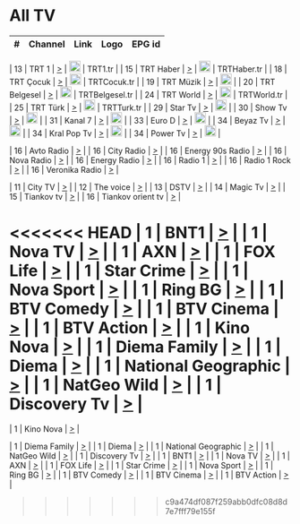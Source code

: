 <h1>All TV</h1>

| #   | Channel        | Link  | Logo | EPG id |
|:---:|:--------------:|:-----:|:----:|:------:|

| 13  | TRT 1            | [>](https://tv-trt1.medya.trt.com.tr/master.m3u8) | <img height="20" src="https://i.imgur.com/j786OLG.png"/> | TRT1.tr |
| 15  | TRT Haber        | [>](https://tv-trthaber.medya.trt.com.tr/master.m3u8) | <img height="20" src="https://i.imgur.com/OVfo8Ab.png"/> | TRTHaber.tr |
| 18  | TRT Çocuk        | [>](https://tv-trtcocuk.medya.trt.com.tr/master.m3u8) | <img height="20" src="https://i.imgur.com/QLFmD6d.png"/> | TRTCocuk.tr |
| 19  | TRT Müzik        | [>](https://tv-trtmuzik.medya.trt.com.tr/master.m3u8) | <img height="20" src="https://i.imgur.com/fIVFCEd.png"/> |
| 20  | TRT Belgesel     | [>](https://tv-trtbelgesel.medya.trt.com.tr/master.m3u8) | <img height="20" src="https://i.imgur.com/MGO87pe.png"/> | TRTBelgesel.tr |
| 24  | TRT World        | [>](https://tv-trtworld.medya.trt.com.tr/master.m3u8) | <img height="20" src="https://i.imgur.com/JEA2xpv.png"/> | TRTWorld.tr |
| 25  | TRT Türk         | [>](https://tv-trtturk.medya.trt.com.tr/master.m3u8) | <img height="20" src="https://i.imgur.com/OSTOQNw.png"/> | TRTTurk.tr |
| 29  | Star Tv   | [>](https://dogus-live.daioncdn.net/startv/startv_360p.m3u8) | <img height="20" src="https://i.imgur.com/IebUZx1.png"/> |
| 30  | Show Tv     | [>](https://ciner-live.daioncdn.net/showtv/showtv.m3u8) | <img height="20" src="https://i.imgur.com/IebUZx1.png"/> |
| 31  | Kanal 7     | [>](https://kanal7-live.daioncdn.net/kanal7/kanal7.m3u8) | <img height="20" src="https://i.imgur.com/IebUZx1.png"/> |
| 33  | Euro D    | [>](https://www.youtube.com/user/KanalD/live) | <img height="20" src="https://i.imgur.com/IebUZx1.png"/> |
| 34  | Beyaz Tv     | [>](https://beyaztv-live.daioncdn.net/beyaztv/beyaztv.m3u8) | <img height="20" src="https://i.imgur.com/IebUZx1.png"/> |
| 34  | Kral Pop Tv     | [>](https://www.youtube.com/watch?v=GuFTuKoXepw) | <img height="20" src="https://i.imgur.com/IebUZx1.png"/> |
| 34  | Power Tv     | [>](https://livetv.powerapp.com.tr/powerTV/powerhd.smil/chunklist.m3u8) | <img height="20" src="https://i.imgur.com/IebUZx1.png"/> |

| 16  | Avto Radio | [>](http://stream.metacast.eu/avtoradio.mp3.m3u) |
| 16  | City Radio | [>](http://stream.metacast.eu/city.aac.m3u) |
| 16  | Energy 90s Radio | [>](http://stream.metacast.eu/energy-90s.m3u) |
| 16  | Nova Radio | [>](http://stream.metacast.eu/nova.aac.m3u) |
| 16  | Energy Radio | [>](http://stream.metacast.eu/nrj.aac.m3u) |
| 16  | Radio 1 | [>](http://stream.metacast.eu/radio1.aac.m3u) |
| 16  | Radio 1 Rock | [>](http://stream.metacast.eu/radio1rock.aac.m3u) |
| 16  | Veronika Radio | [>](http://stream.metacast.eu/veronika.aac.m3u) |

| 11  | City TV | [>](https://tv.city.bg/play/tshls/citytv/index.m3u8) |
| 12  | The voice | [>](https://bss1.neterra.tv/thevoice/thevoice.m3u8) |
| 13  | DSTV | [>](http://46.249.95.140:8081/hls/data.m3u8) |
| 14  | Magic Tv | [>](https://bss1.neterra.tv/magictv/magictv.m3u8) |
| 15  | Tiankov tv | [>](https://streamer103.neterra.tv/tiankov-folk/live.m3u8) |
| 16  | Tiankov orient tv | [>](https://streamer103.neterra.tv/tiankov-orient/live.m3u8) |

<<<<<<< HEAD
| 1 | BNT1 | [>](https://ymkaya.xyz:33365/tv/bnt1/playlist.m3u8?wmsAuthSign=c2VydmVyX3RpbWU9Ni83LzIwMjUgNjo0NDoyOCBQTSZoYXNoX3ZhbHVlPXNibVRDZUZaT0E3N0VWYmE1WEg2Ync9PSZ2YWxpZG1pbnV0ZXM9NjA=) |
| 1 | Nova TV | [>](https://ymkaya.xyz:33365/tv/novatv/playlist.m3u8?wmsAuthSign=c2VydmVyX3RpbWU9Ni83LzIwMjUgNjo0NDozOCBQTSZoYXNoX3ZhbHVlPUN1VUZUeWh6d2NyWEE4RE9oTEt0MXc9PSZ2YWxpZG1pbnV0ZXM9NjA=) |
| 1 | AXN | [>](https://ymkaya.xyz:33365/tv/axn/playlist.m3u8?wmsAuthSign=c2VydmVyX3RpbWU9Ni83LzIwMjUgNjo0NDo0NyBQTSZoYXNoX3ZhbHVlPUhNaDYwY2pLVmYxcS82MWRBQm51Qmc9PSZ2YWxpZG1pbnV0ZXM9NjA=) |
| 1 | FOX Life | [>](https://ymkaya.xyz:33365/tv/foxlife/playlist.m3u8?wmsAuthSign=c2VydmVyX3RpbWU9Ni83LzIwMjUgNjo0NDo1NyBQTSZoYXNoX3ZhbHVlPTl0R1V5SWNQSngzU0Y2S3hpQlA4dkE9PSZ2YWxpZG1pbnV0ZXM9NjA=) |
| 1 | Star Crime | [>](https://ymkaya.xyz:33365/tv/foxcrime/playlist.m3u8?wmsAuthSign=c2VydmVyX3RpbWU9Ni83LzIwMjUgNjo0NTowNyBQTSZoYXNoX3ZhbHVlPWdCMW8rQnBBZlp0d2wwcDZ5SEtUR1E9PSZ2YWxpZG1pbnV0ZXM9NjA=) |
| 1 | Nova Sport | [>](https://ymkaya.xyz:33365/tv/novasport/playlist.m3u8?wmsAuthSign=c2VydmVyX3RpbWU9Ni83LzIwMjUgNjo0NToxNiBQTSZoYXNoX3ZhbHVlPUhaaERWVUhyc3kyYjlaMFQ2TlQxd3c9PSZ2YWxpZG1pbnV0ZXM9NjA=) |
| 1 | Ring BG | [>](https://ymkaya.xyz:33365/tv/ringbg/playlist.m3u8?wmsAuthSign=c2VydmVyX3RpbWU9Ni83LzIwMjUgNjo0NToyNiBQTSZoYXNoX3ZhbHVlPWNyOXowUXp0MmdQUE56L2JQQndIWmc9PSZ2YWxpZG1pbnV0ZXM9NjA=) |
| 1 | BTV Comedy | [>](https://ymkaya.xyz:33365/tv/btvcomedy/playlist.m3u8?wmsAuthSign=c2VydmVyX3RpbWU9Ni83LzIwMjUgNjo0NTozNiBQTSZoYXNoX3ZhbHVlPWdURWYxYVpwSTM0RFJ0MlpzOThoRnc9PSZ2YWxpZG1pbnV0ZXM9NjA=) |
| 1 | BTV Cinema | [>](https://ymkaya.xyz:33365/tv/btvcinema/playlist.m3u8?wmsAuthSign=c2VydmVyX3RpbWU9Ni83LzIwMjUgNjo0NTo0NSBQTSZoYXNoX3ZhbHVlPVM5clJUWElBRU1aZjdsNnBsK2M0cWc9PSZ2YWxpZG1pbnV0ZXM9NjA=) |
| 1 | BTV Action | [>](https://ymkaya.xyz:33365/tv/btvaction/playlist.m3u8?wmsAuthSign=c2VydmVyX3RpbWU9Ni83LzIwMjUgNjo0NTo1NSBQTSZoYXNoX3ZhbHVlPWRCWkFYS1UxT1F6ZEVJT1pobEJ3c0E9PSZ2YWxpZG1pbnV0ZXM9NjA=) |
| 1 | Kino Nova | [>](https://ymkaya.xyz:33365/tv/kinonova/playlist.m3u8?wmsAuthSign=c2VydmVyX3RpbWU9Ni83LzIwMjUgNjo0NjowNCBQTSZoYXNoX3ZhbHVlPVAwTFR5UUFpRzZxOUNQM0l1S0dqR2c9PSZ2YWxpZG1pbnV0ZXM9NjA=) |
| 1 | Diema Family | [>](https://ymkaya.xyz:33365/tv/diemafamily/playlist.m3u8?wmsAuthSign=c2VydmVyX3RpbWU9Ni83LzIwMjUgNjo0NjoxNCBQTSZoYXNoX3ZhbHVlPW9Cc1Z5dmdMQ1BzMWJGdm1jMW8yNWc9PSZ2YWxpZG1pbnV0ZXM9NjA=) |
| 1 | Diema | [>](https://ymkaya.xyz:33365/tv/diema/playlist.m3u8?wmsAuthSign=c2VydmVyX3RpbWU9Ni83LzIwMjUgNjo0NjoyMyBQTSZoYXNoX3ZhbHVlPWRiRS9ROXBGWExjYy8wdEk0b3hpdVE9PSZ2YWxpZG1pbnV0ZXM9NjA=) |
| 1 | National Geographic | [>](https://ymkaya.xyz:33365/tv/natgeo/playlist.m3u8?wmsAuthSign=c2VydmVyX3RpbWU9Ni83LzIwMjUgNjo0NjozMyBQTSZoYXNoX3ZhbHVlPXo5Z3QvK0IvMFVkd0x5ZmNCL08rSlE9PSZ2YWxpZG1pbnV0ZXM9NjA=) |
| 1 | NatGeo Wild | [>](https://ymkaya.xyz:33365/tv/natgeowild/playlist.m3u8?wmsAuthSign=c2VydmVyX3RpbWU9Ni83LzIwMjUgNjo0Njo0MiBQTSZoYXNoX3ZhbHVlPURFYnZSWDBOUnd0THpDY1pSalVmYUE9PSZ2YWxpZG1pbnV0ZXM9NjA=) |
| 1 | Discovery Tv | [>](https://ymkaya.xyz:33365/tv/discovery/playlist.m3u8?wmsAuthSign=c2VydmVyX3RpbWU9Ni83LzIwMjUgNjo0Njo1MiBQTSZoYXNoX3ZhbHVlPWFNRm1ORWJUenFOLzI3V2dLKzNIdVE9PSZ2YWxpZG1pbnV0ZXM9NjA=) |
=======


| 1 | Kino Nova | [>](https://ymkaya.xyz:11336/tv/kinonova/playlist.m3u8?wmsAuthSign=c2VydmVyX3RpbWU9MS8yLzIwMjUgNDo0MDoyMCBBTSZoYXNoX3ZhbHVlPWlFS1FrWEtMMVRFM3l5YklUWUJQUHc9PSZ2YWxpZG1pbnV0ZXM9NjA=) |

| 1 | Diema Family | [>](https://ymkaya.xyz:11336/tv/diemafamily/playlist.m3u8?wmsAuthSign=c2VydmVyX3RpbWU9MS8yLzIwMjUgNDo0MDozMCBBTSZoYXNoX3ZhbHVlPUVUaTVKTldvZTF5WVVCM0YwL21kaXc9PSZ2YWxpZG1pbnV0ZXM9NjA=) |
| 1 | Diema | [>](https://ymkaya.xyz:11336/tv/diema/playlist.m3u8?wmsAuthSign=c2VydmVyX3RpbWU9MS8yLzIwMjUgNDo0MDo0MCBBTSZoYXNoX3ZhbHVlPVlYMWVJT2NuUjNpUTBsaytEUFFOS2c9PSZ2YWxpZG1pbnV0ZXM9NjA=) |
| 1 | National Geographic | [>](https://ymkaya.xyz:11336/tv/natgeo/playlist.m3u8?wmsAuthSign=c2VydmVyX3RpbWU9MS8yLzIwMjUgNDo0MTo0MSBBTSZoYXNoX3ZhbHVlPTJQTlVmcG5nYWx0M013eUhGRGxnd0E9PSZ2YWxpZG1pbnV0ZXM9NjA=) |
| 1 | NatGeo Wild | [>](https://ymkaya.xyz:11336/tv/natgeowild/playlist.m3u8?wmsAuthSign=c2VydmVyX3RpbWU9MS8yLzIwMjUgNDo0MTo1MSBBTSZoYXNoX3ZhbHVlPVl1OXZaTTliN0hGWEN3eDBYd1duNkE9PSZ2YWxpZG1pbnV0ZXM9NjA=) |
| 1 | Discovery Tv | [>](https://ymkaya.xyz:11336/tv/discovery/playlist.m3u8?wmsAuthSign=c2VydmVyX3RpbWU9MS8yLzIwMjUgNDo0MjowMSBBTSZoYXNoX3ZhbHVlPWtBQmdLNlY2RmQwWElzMVYzSDJyVkE9PSZ2YWxpZG1pbnV0ZXM9NjA=) |
| 1 | BNT1 | [>](https://ymkaya.xyz:11336/tv/bnt1/playlist.m3u8?wmsAuthSign=c2VydmVyX3RpbWU9MS8yLzIwMjUgNDozODozOCBBTSZoYXNoX3ZhbHVlPVVrMVlRQXpJWlhYeUh6ZFVpSC9NMUE9PSZ2YWxpZG1pbnV0ZXM9NjA=) |
| 1 | Nova TV | [>](https://ymkaya.xyz:11336/tv/novatv/playlist.m3u8?wmsAuthSign=c2VydmVyX3RpbWU9MS8yLzIwMjUgNDozODo0OCBBTSZoYXNoX3ZhbHVlPUVxQjh1a0ZzYkVGZU8zZDFGTzdreVE9PSZ2YWxpZG1pbnV0ZXM9NjA=) |
| 1 | AXN | [>](https://ymkaya.xyz:11336/tv/axn/playlist.m3u8?wmsAuthSign=c2VydmVyX3RpbWU9MS8yLzIwMjUgNDozODo1OCBBTSZoYXNoX3ZhbHVlPUpkWStGY1hkNXhaOVpPZ0thQ0FZL3c9PSZ2YWxpZG1pbnV0ZXM9NjA=) |
| 1 | FOX Life | [>](https://ymkaya.xyz:11336/tv/foxlife/playlist.m3u8?wmsAuthSign=c2VydmVyX3RpbWU9MS8yLzIwMjUgNDozOToxMCBBTSZoYXNoX3ZhbHVlPWt1ZDc1T3AzYlZDTjJnSy9TU0xJZlE9PSZ2YWxpZG1pbnV0ZXM9NjA=) |
| 1 | Star Crime | [>](https://ymkaya.xyz:11336/tv/foxcrime/playlist.m3u8?wmsAuthSign=c2VydmVyX3RpbWU9MS8yLzIwMjUgNDozOToyMCBBTSZoYXNoX3ZhbHVlPXIwVU45Nm9FR1l2enNkTG9TanBxbmc9PSZ2YWxpZG1pbnV0ZXM9NjA=) |
| 1 | Nova Sport | [>](https://ymkaya.xyz:11336/tv/novasport/playlist.m3u8?wmsAuthSign=c2VydmVyX3RpbWU9MS8yLzIwMjUgNDozOTozMCBBTSZoYXNoX3ZhbHVlPXlSZ0UxazVaM0xhSmc0NmR4T0c1T2c9PSZ2YWxpZG1pbnV0ZXM9NjA=) |
| 1 | Ring BG | [>](https://ymkaya.xyz:11336/tv/ringbg/playlist.m3u8?wmsAuthSign=c2VydmVyX3RpbWU9MS8yLzIwMjUgNDozOTo0MCBBTSZoYXNoX3ZhbHVlPTR4aUlFNHVUYWN4enY1WkVuOFZma2c9PSZ2YWxpZG1pbnV0ZXM9NjA=) |
| 1 | BTV Comedy | [>](https://ymkaya.xyz:11336/tv/btvcomedy/playlist.m3u8?wmsAuthSign=c2VydmVyX3RpbWU9MS8yLzIwMjUgNDozOTo1MCBBTSZoYXNoX3ZhbHVlPUtrMTJ2RHNTTUU1RFp1ZkVOdXFSK3c9PSZ2YWxpZG1pbnV0ZXM9NjA=) |
| 1 | BTV Cinema | [>](https://ymkaya.xyz:11336/tv/btvcinema/playlist.m3u8?wmsAuthSign=c2VydmVyX3RpbWU9MS8yLzIwMjUgNDozOTo1OSBBTSZoYXNoX3ZhbHVlPTZWcU9FZW56cG1NM1lrYy8xNE5NeHc9PSZ2YWxpZG1pbnV0ZXM9NjA=) |
| 1 | BTV Action | [>](https://ymkaya.xyz:11336/tv/btvaction/playlist.m3u8?wmsAuthSign=c2VydmVyX3RpbWU9MS8yLzIwMjUgNDo0MDoxMCBBTSZoYXNoX3ZhbHVlPUlDd0ErRkZVWThyMVZwR3c2REdGZ3c9PSZ2YWxpZG1pbnV0ZXM9NjA=) |
>>>>>>> c9a474df087f259abb0dfc08d8d7e7fff79e155f
